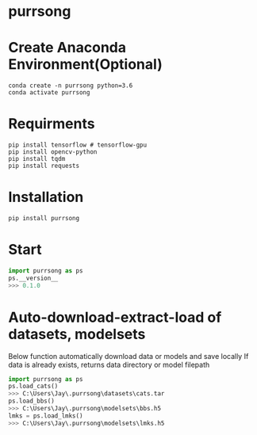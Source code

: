 # purrsong

# Create Anaconda Environment(Optional)
```console
conda create -n purrsong python=3.6
conda activate purrsong
```

# Requirments
```console
pip install tensorflow # tensorflow-gpu
pip install opencv-python
pip install tqdm
pip install requests
```

# Installation
```console
pip install purrsong
```

# Start
```python
import purrsong as ps
ps.__version__
>>> 0.1.0
```

# Auto-download-extract-load of datasets, modelsets
Below function automatically download data or models and save locally
If data is already exists, returns data directory or model filepath
```python
import purrsong as ps
ps.load_cats()
>>> C:\Users\Jay\.purrsong\datasets\cats.tar
ps.load_bbs()
>>> C:\Users\Jay\.purrsong\modelsets\bbs.h5
lmks = ps.load_lmks()
>>> C:\Users\Jay\.purrsong\modelsets\lmks.h5
```
